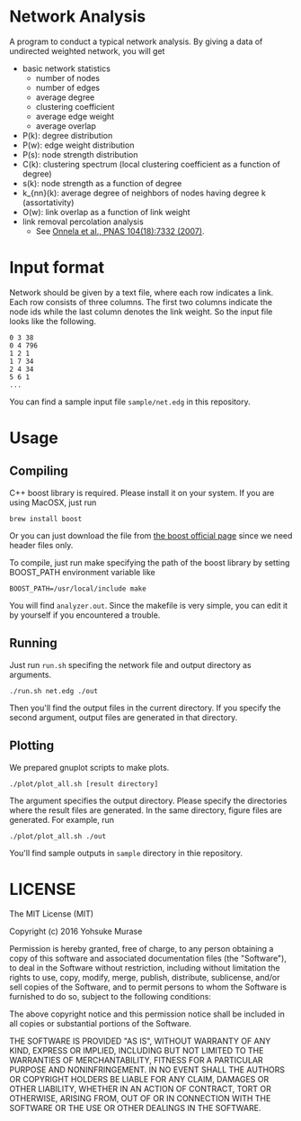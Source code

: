 # Network Analysis

A program to conduct a typical network analysis.
By giving a data of undirected weighted network, you will get

- basic network statistics
    - number of nodes
    - number of edges
    - average degree
    - clustering coefficient
    - average edge weight
    - average overlap
- P(k): degree distribution
- P(w): edge weight distribution
- P(s): node strength distribution
- C(k): clustering spectrum (local clustering coefficient as a function of degree)
- s(k): node strength as a function of degree
- k_{nn}(k): average degree of neighbors of nodes having degree k (assortativity)
- O(w): link overlap as a function of link weight
- link removal percolation analysis
    - See [Onnela et al., PNAS 104(18):7332 (2007)](http://www.pnas.org/content/104/18/7332).

# Input format

Network should be given by a text file, where each row indicates a link.
Each row consists of three columns. The first two columns indicate the node ids while the last column denotes the link weight.
So the input file looks like the following.

```
0 3 38
0 4 796
1 2 1
1 7 34
2 4 34
5 6 1
...
```

You can find a sample input file `sample/net.edg` in this repository.

# Usage

## Compiling

C++ boost library is required. Please install it on your system.
If you are using MacOSX, just run

```
brew install boost
```

Or you can just download the file from [the boost official page](http://www.boost.org/) since we need header files only.

To compile, just run make specifying the path of the boost library by setting BOOST_PATH environment variable like

```
BOOST_PATH=/usr/local/include make
```

You will find `analyzer.out`.
Since the makefile is very simple, you can edit it by yourself if you encountered a trouble.

## Running

Just run `run.sh` specifing the network file and output directory as arguments.

```
./run.sh net.edg ./out
```

Then you'll find the output files in the current directory.
If you specify the second argument, output files are generated in that directory.

## Plotting

We prepared gnuplot scripts to make plots.

```
./plot/plot_all.sh [result directory]
```

The argument specifies the output directory. Please specify the directories where the result files are generated.
In the same directory, figure files are generated.
For example, run

```
./plot/plot_all.sh ./out
```

You'll find sample outputs in `sample` directory in thie repository.

# LICENSE

The MIT License (MIT)

Copyright (c) 2016 Yohsuke Murase

Permission is hereby granted, free of charge, to any person obtaining a copy
of this software and associated documentation files (the "Software"), to deal
in the Software without restriction, including without limitation the rights
to use, copy, modify, merge, publish, distribute, sublicense, and/or sell
copies of the Software, and to permit persons to whom the Software is
furnished to do so, subject to the following conditions:

The above copyright notice and this permission notice shall be included in all
copies or substantial portions of the Software.

THE SOFTWARE IS PROVIDED "AS IS", WITHOUT WARRANTY OF ANY KIND, EXPRESS OR
IMPLIED, INCLUDING BUT NOT LIMITED TO THE WARRANTIES OF MERCHANTABILITY,
FITNESS FOR A PARTICULAR PURPOSE AND NONINFRINGEMENT. IN NO EVENT SHALL THE
AUTHORS OR COPYRIGHT HOLDERS BE LIABLE FOR ANY CLAIM, DAMAGES OR OTHER
LIABILITY, WHETHER IN AN ACTION OF CONTRACT, TORT OR OTHERWISE, ARISING FROM,
OUT OF OR IN CONNECTION WITH THE SOFTWARE OR THE USE OR OTHER DEALINGS IN THE
SOFTWARE.

